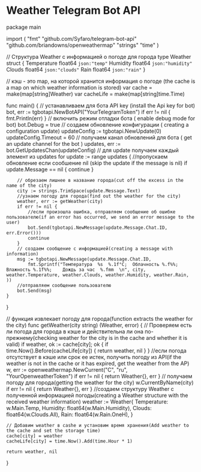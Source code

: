 # Weather Telegram Bot API

package main

import (
	"fmt"
	"github.com/Syfaro/telegram-bot-api"
	"github.com/briandowns/openweathermap"
	"strings"
	"time"
)

// Структура Weather c информацией о погоде для города
type Weather struct {
	Temperature float64 `json:"temp"`
	Humidity    float64 `json:"humidity"`
	Clouds      float64 `json:"clouds"`
	Rain        float64 `json:"rain"`
}

// кэш - это map, на которой хранится информация о погоде (the cache is a map on which weather information is stored)
var cache = make(map[string]Weather)
var cacheLife = make(map[string]time.Time)

func main() {
	//  устанавливаем для бота API key (install the Api key for bot)
	bot, err := tgbotapi.NewBotAPI("YourTelegramToken")
	if err != nil {
		fmt.Println(err)
	}
	// включить режим отладки бота ( enable debug mode for bot)
	bot.Debug = true
	// создаем обновление конфигурации ( creating a configuration update)
	updateConfig := tgbotapi.NewUpdate(0)
	updateConfig.Timeout = 60
	// получаем канал обновлений для бота ( get an update channel for the bot )
	updates, err := bot.GetUpdatesChan(updateConfig)
	// для update получаем каждый элемент из updates
	for update := range updates {
		//пропускаем обновление если сообшение nil (skip the update if the message is nil)
		if update.Message == nil {
			continue
		}

		// обрезаем лишнее в название города(cut off the excess in the name of the city)
		city := strings.TrimSpace(update.Message.Text)
		//узнаем погоду для города(find out the weather for the city)
		weather, err := getWeather(city)
		if err != nil {
			//если произошла ошибка, отправляем сообщение об ошибке пользователю(if an error has occurred, we send an error message to the user)
			bot.Send(tgbotapi.NewMessage(update.Message.Chat.ID, err.Error()))
			continue
		}
		// создаем сообщение с информацией(creating a message with information)
		msg := tgbotapi.NewMessage(update.Message.Chat.ID,
			fmt.Sprintf("Температура  %s  %.1f°С;  Облачность %.f%%;   Влажность %.1f%%;    Дождь за час  %.fmm  \n", city, weather.Temperature, weather.Clouds, weather.Humidity, weather.Rain, ))
		//отправляем сообщение пользователю
		bot.Send(msg)
	}
}

// функция извлекает погоду для города(function extracts the weather for the city)
func getWeather(city string) (Weather, error) {
	// Проверяем есть ли погода для города в кэше и действительна ли она по-прежнему(checking weather for the city is in the cache and whether it is valid)
	if weather, ok := cache[city]; ok {
		if time.Now().Before(cacheLife[city]) {
			return weather, nil
		}
	}
	//если погода отсутствует в кэше или срок ее истек, получить погоду из API(if the weather is not in the cache or it has expired, get the weather from the AP)
	w, err := openweathermap.NewCurrent("C", "ru", "YourOpenweatherToken")
	if err != nil {
		return Weather{}, err
	}
	// получаем погоду для города(getting the weather for the city)
	w.CurrentByName(city)
	if err != nil {
		return Weather{}, err
	}
	//создаем структуру Weather с полученной информацией погоды(creating a Weather structure with the received weather information)
	weather := Weather{
		Temperature: w.Main.Temp,
		Humidity:    float64(w.Main.Humidity),
		Clouds:      float64(w.Clouds.All),
		Rain:        float64(w.Rain.OneH),
	}

	// Добавим weather в cashe и установим время хранения(Add weather to the cache and set the storage time)
	cache[city] = weather
	cacheLife[city] = time.Now().Add(time.Hour * 1)

	return weather, nil
}

